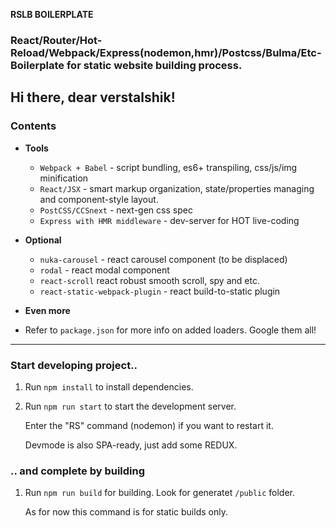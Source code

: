 **RSLB BOILERPLATE**


### React/Router/Hot-Reload/Webpack/Express(nodemon,hmr)/Postcss/Bulma/Etc-Boilerplate for static website building process.
Hi there, dear verstalshik!
---

### Contents

- **Tools**
  - `Webpack + Babel` - script bundling, es6+ transpiling, css/js/img minification
  - `React/JSX` - smart markup organization, state/properties managing and component-style layout.
  - `PostCSS/CCSnext` - next-gen css spec
  - `Express with HMR middleware` - dev-server for HOT live-coding
- **Optional**
  - `nuka-carousel` - react carousel component (to be displaced)
  - `rodal` - react modal component
  - `react-scroll` react robust smooth scroll, spy and etc.
  - `react-static-webpack-plugin` - react build-to-static plugin

- **Even more**
 - Refer to `package.json` for more info on added loaders. Google them all!

---

### Start developing project..

1. Run `npm install` to install dependencies.

2. Run `npm run start` to start the development server.

   Enter the "RS" command (nodemon) if you want to restart it.
   
   Devmode is also SPA-ready, just add some REDUX.

### .. and complete by building

1. Run `npm run build` for building. Look for generatet `/public` folder. 

   As for now this command is for static builds only.
